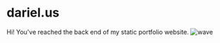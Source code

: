 # dariel.us
Hi! You've reached the back end of my static portfolio website. 
![wave](https://media.istockphoto.com/id/1219569661/vector/bye-emoticon.jpg?s=612x612&w=0&k=20&c=Gdz-6xJGbO7UNllSefyboxj3SrZHXb5RzQLNtLw4Yhg=)
